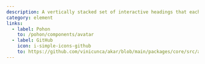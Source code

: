 ```yaml
---
description: A vertically stacked set of interactive headings that each reveal an associated section of content.
category: element
links:
  - label: Pohon
    to: /pohon/components/avatar
  - label: GitHub
    icon: i-simple-icons-github
    to: https://github.com/vinicunca/akar/blob/main/packages/core/src/avatar/index.ts
---
```


